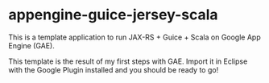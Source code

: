 appengine-guice-jersey-scala
===============
This is a template application to run JAX-RS + Guice + Scala on Google App Engine (GAE).

This template is the result of my first steps with GAE. Import it in Eclipse with the
Google Plugin installed and you should be ready to go!
